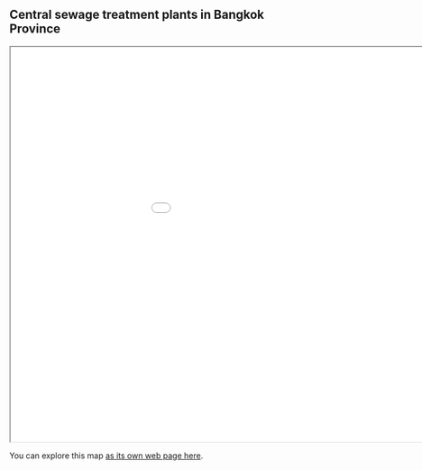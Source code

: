 ## Central sewage treatment plants in Bangkok Province

<iframe src="sewage_treatment_plants.html" height="700" width="1100"></iframe>

You can explore this map [as its own web page here](sewage_treatment_plants.html).
